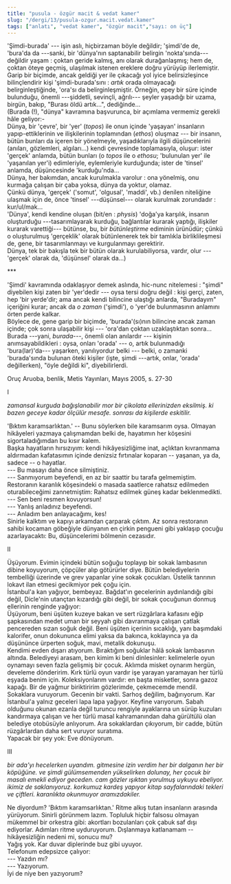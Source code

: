 ```yaml
---
title: "pusula - özgür macit & vedat kamer"
slug: "/dergi/13/pusula-ozgur.macit.vedat.kamer"
tags: ["anlatı", "vedat kamer", "özgür macit","sayı: on üç"]
---
```

'Şimdi-burada' ­--- işin aslı, hiçbirzaman böyle değildir; 'şimdi'de de,
'bura'da da ---sanki, bir 'dünya'nın saptanabilir belirgin
'nokta'sında--- değildir yaşam : çoktan geride kalmış, anı olarak
durağanlaşmış; hem de, çoktan öteye geçmiş, ulaşılmak istenen ereklere
doğru yürüyüp ilerlemiştir. Garip bir biçimde, ancak geldiği yer ile
çıkacağı yol iyice belirsizleşince bilinçlendirir kişi
'şimdi-burada'sını : *artık* orada olmayacağı belirginleştiğinde,
'ora'sı da belirginleşmiştir. Örneğin, epey bir süre içinde bulunduğu,
önemli ---şiddetli, sevinçli, ağrılı--- şeyler yaşadığı bir uzama,
birgün, bakıp, "Burası öldü artık...", dediğinde...\
(Burada (!), "dünya" kavramına başvurunca, bir açımlama vermemiz gerekli
hâle geliyor:-\
Dünya, bir 'çevre', bir 'yer' (*topos*) ile onun içinde 'yaşayan'
insanların yapıp-ettiklerinin ve ilişkilerinin toplamından (*ethos*)
oluşmaz --- bir insanın, bütün bunları da içeren bir yönelmeyle,
yaşadıklarıyla ilgili düşüncelerini (anıları, gözlemleri, algıları...)
kendi çevresinde toplamasıyla, oluşur: ister 'gerçek' anlamda, bütün
bunları (o *topos* ile o *ethosu*; 'bulunulan yer' ile 'yaşanılan yer'i)
edimleriyle, eylemleriyle kurduğunda; ister de 'tinsel' anlamda,
düşüncesinde 'kurduğu'nda...\
Dünya, her bakımdan, ancak kurulmakla varolur : ona yönelmiş, onu
kurmağa çalışan bir çaba yoksa, dünya da yoktur, olamaz.\
Çünkü dünya, 'gerçek' ('somut', 'olgusal', 'maddi', vb.) denilen
niteliğine ulaşmak için de, önce 'tinsel' ---düşünsel--- olarak kurulmak
zorundadır : kur/ul/mak...\
'Dünya', kendi kendine oluşan (bit/en : *physis*) 'doğa'ya karşılık,
insanın oluşturduğu ---tasarımlayarak kurduğu, bağlantılar kurarak
yaptığı, ilişkiler kurarak varettiği--- bütünse, bu, bir *bütünleştirme*
ediminin ürünüdür; çünkü o oluşturulmuş 'gerçeklik' olarak bütünlenerek
tek bir tamlıkla birliklileşmesi de, gene, bir tasarımlanmayı ve
kurgulanmayı gerektirir.\
Dünya, tek bir bakışla tek bir bütün olarak kurulabiliyorsa, vardır,
olur --- 'gerçek' olarak da, 'düşünsel' olarak da...)

\*\*\*

'Şimdi' kavramında odaklaşıyor demek aslında, hic-nunc nitelemesi :
"şimdi" diyebilen kişi zaten bir 'yer'dedir --- oysa tersi doğru değil :
kişi gerçi, zaten, hep 'bir yerde'dir; ama ancak kendi bilincine
ulaştığı anlarda, "Buradayım" içeriğini kurar; ancak da *o zaman*
('şimdi'), o 'yer'de bulunmasının anlamını örten perde kalkar.\
Böylece de, gene garip bir biçimde, 'burada'(sı)nın bilincine ancak
zaman içinde; çok sonra ulaşabilir kişi --- 'ora'dan çoktan
uzaklaştıktan sonra...\
Burada ---yani, *burada*---, önemli olan anılardır --- kişinin
anımsayabildikleri : oysa, onları 'orada' --- o, artık bulunmadığı
'bura(lar)'da--- yaşarken, yanılıyordur belki --- belki, o zamanki
'burada'sında bulunan öteki kişiler (işte, şimdi ---artık, onlar,
'orada' değillerken), "öyle değildi ki", diyebilirlerdi.


Oruç Aruoba, benlik, Metis Yayınları, Mayıs 2005, s. 27-30


I

*zamansal kurguda bağışlanabilir mor bir çikolata ellerinizden eksilmiş.
ki bazen geceye kadar ölçülür mesafe. sonrası da kişilerde eskitilir.*

'Bıktım karamsarlıktan.' -- Bunu söylerken bile karamsarım oysa. Olmayan
hikâyeleri yazmaya çalışmamdan belki de, hayatımın her köşesini
sigortaladığımdan bu kısır kalem.\
Başka hayatların hırsızıyım: kendi hikâyesizliğime inat, açlıktan
kıvranmama aldırmadan kafatasımın içinde denizsiz fırtınalar koparan --
yaşanan, ya da, sadece -- o hayatlar.\
--- Bu masayı daha önce silmiştiniz.\
--- Sanmıyorum beyefendi, en az bir saattir bu tarafa gelmemiştim.\
Restoranın karanlık köşesindeki o masada saatlerce rahatsız edilmeden
oturabileceğimi zannetmiştim: Rahatsız edilmek güneş kadar
beklenmedikti.\
--- Sen beni resmen kovuyorsun!\
--- Yanlış anladınız beyefendi.\
--- Anladım ben anlayacağımı, kes!\
Sinirle kalktım ve kapıyı arkamdan çarparak çıktım. Az sonra restoranın
sahibi kocaman göbeğiyle dünyanın en çirkin pengueni gibi yaklaşıp
çocuğu azarlayacaktı: Bu, düşüncelerimi bölmenin cezasıdır.

II

Üşüyorum. Evimin içindeki bütün soğuğu toplayıp bir sokak lambasının
dibine koyuyorum, çöpçüler alıp götürürler diye. Bütün belediyelerin
tembelliği üzerinde ve grev yapanlar yine sokak çocukları. Üstelik
tanrının lokavt ilan etmesi gecikmiyor pek çoğu için.\
İstanbul'a kan yağıyor, bembeyaz. Bağdat'ın gecelerinin aydınlandığı
gibi değil, Dicle'nin utançtan kızardığı gibi değil, bir sokak çocuğunun
donmuş ellerinin renginde yağıyor:\
Üşüyorum, beni üşüten kuzeye bakan ve sert rüzgârlara kafasını eğip
şapkasından medet uman bir seyyah gibi davranmaya çalışan çatlak
pencereden sızan soğuk değil. Beni üşüten içerinin sıcaklığı, yanı
başımdaki kalorifer, onun dokununca elimi yaksa da bakınca, koklayınca
ya da düşününce ürperten soğuk, mavi, metalik dokunuşu.\
Kendimi evden dışarı atıyorum. Bıraktığım soğuklar hâlâ sokak lambasının
altında. Belediyeyi arasam, ben kimim ki beni dinlesinler: kelimelerle
oyun oynamayı seven fazla gelişmiş bir çocuk. Aklımda misket oynarım
hergün, develeme dönderirim. Kırk türlü oyun vardır işe yarayan
yaramayan her türlü eşyada benim için. Koleksiyonlarım vardır: en başta
misketler, sonra gazoz kapağı. Bir de yağmur biriktiririm gözlerimde,
çekmecemde mendil.\
Sokaklara vuruyorum. Gecenin bir vakti. Sarhoş değilim, bağırıyorum. Kar
İstanbul'a yalnız geceleri lapa lapa yağıyor. Keyfine varıyorum. Sabah
olduğunu okunan ezanla değil turuncu rengiyle ayaklarına un sürüp
kuzuları kandırmaya çalışan ve her türlü masal kahramanından daha
gürültülü olan belediye otobüsüyle anlıyorum. Ara sokaklardan çıkıyorum,
bir cadde, bütün rüzgârlardan daha sert vuruyor suratıma.\
Yapacak bir şey yok: Eve dönüyorum.

III

*bir ada'yı hecelerken uyandım. gitmesine izin verdim her bir dalganın
her bir köpüğüne. ve şimdi gülümsemenden yükselirken dolunay, her çocuk
bir masalı emekli ediyor geceden. cam gözler ışıktan yorulmuş uykuyu
ebeliyor. ikimiz de saklanıyoruz. korkumuz kardeş yapıyor kitap
sayfalarındaki tekleri ve çiftleri. karanlıkta okunmuyor aramızdakiler.*

Ne diyordum? 'Bıktım karamsarlıktan.' Ritme alkış tutan insanların
arasında yürüyorum. Sinirli görünmem lazım. Topluluk hiçbir falsosu
olmayan mükemmel bir orkestra gibi: akortları bozulanları çok çabuk saf
dışı ediyorlar. Adımları ritme uyduruyorum. Dışlanmaya katlanamam --
hikâyesizliğin nedeni mi, sonucu mu?\
Yağış yok. Kar duvar diplerinde buz gibi uyuyor.\
Telefonum edepsizce çalıyor:\
--- Yazdın mı?\
--- Yazıyorum.\
İyi de niye ben yazıyorum?
